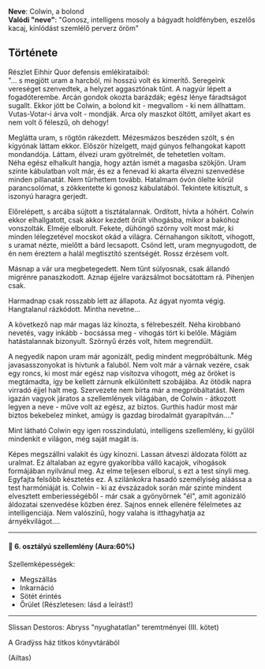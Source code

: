 **Neve**: Colwin, a bolond\
**Valódi "neve"**: "Gonosz, intelligens mosoly a bágyadt holdfényben, eszelős kacaj, kínlódást szemlélő perverz öröm"

## Története
Részlet Eihhir Quor defensis emlékirataiból:  
"... s megjött uram a harcból, mi hosszú volt és kimerítő. Seregeink vereséget szenvedtek, a helyzet aggasztónak tűnt. A nagyúr lépett a fogadóterembe. Arcán gondok okozta barázdák; egész lénye fáradtságot sugallt. Ekkor jött be Colwin, a bolond kit - megvallom - ki nem állhattam. Vutas-Votar-i árva volt - mondják. Arca oly maszkot öltött, amilyet akart es nem volt ő féleszű, oh dehogy!

Meglátta uram, s rögtön rákezdett. Mézesmázos beszéden szólt, s én kígyónak láttam ekkor. Először hízelgett, majd gúnyos felhangokat kapott mondandója. Láttam, élvezi uram gyötrelmét, de tehetetlen voltam.  
Néha egész elhalkult hangja, hogy aztán ismét a magasba szökjön. Uram szinte kábulatban volt már, és ez a fenevad ki akarta élvezni szenvedése minden pillanatát. Nem tűrhettem tovább. Hatalmam óvón ölelte körül parancsolómat, s zökkentette ki gonosz kábulatából. Tekintete kitisztult, s iszonyú haragra gerjedt.

Előrelépett, s arcába sújtott a tisztátalannak. Ordított, hívta a hóhért. Colwin ekkor elhallgatott, csak akkor kezdett őrült vihogásba, mikor a bakóhoz vonszolták. Elméje elborult. Fekete, dühöngő szörny volt most már, ki minden lélegzetével mocskot okád a világra. Cérnahangon sikított, vihogott, s uramat nézte, mielőtt a bárd lecsapott. Csönd lett, uram megnyugodott, de én nem éreztem a halál megtisztító szentségét. Rossz érzésem volt.

Másnap a vár ura megbetegedett. Nem tűnt súlyosnak, csak állandó migrénre panaszkodott. Aznap éjjelre varázsálmot bocsátottam rá. Pihenjen csak.

Harmadnap csak rosszabb lett az állapota. Az ágyat nyomta végig. Hangtalanul rázkódott. Mintha nevetne...

A következő nap már magas láz kínozta, s félrebeszélt. Néha kirobbanó nevetés, vagy inkább - bocsássa meg - vihogás tört ki belőle. Mágiám hatástalannak bizonyult. Szörnyű érzés volt, hitem megrendült.

A negyedik napon uram már agonizált, pedig mindent megpróbáltunk. Még javasasszonyokat is hívtunk a faluból. Nem volt már a várnak vezére, csak egy roncs, ki most már egész nap visítozva vihogott, még az őröket is megtámadta, így be kellett zárnunk elkülönített szobájába. Az ötödik napra virradó éjjel halt meg. Szervezete nem bírta már a megpróbáltatást. Nem igazán vagyok járatos a szellemlények világában, de Colwin - átkozott legyen a neve - műve volt az egész, az biztos. Gurthis hadúr most már biztos bekebelez minket, amúgy is gazdag birodalmát gyarapítván...."

Mint látható Colwin egy igen rosszindulatú, intelligens szellemlény, ki gyűlöl mindenkit e világon, még saját magát is.

Képes megszállni valakit és úgy kínozni. Lassan átveszi áldozata fölött az uralmat. Ez általaban az egyre gyakoribba válló kacajok, vihogások formájában nyilvánul meg. Az elme teljesen elborul, s ezt a test sínyli meg. Egyfajta felsőbb késztetés ez. A szilánkokra hasadó személyiség aláássa a test harmóniáját is. Colwin - ki az évszázadok során már szinte mindent elvesztett emberiességéből - már csak a gyönyörnek "él", amit agonizáló áldozatai szenvedése közben érez. Sajnos ennek ellenére félelmetes az intelligenciája. Nem valószínű, hogy valaha is itthagyhatja az árnyékvilágot....

---

#### 👻 6. osztályú szellemlény (Aura:60%)

Szellemképességek:
- Megszállás  
- Inkarnáció  
- Sötét érintés  
- Őrület (Részletesen: lásd a leírást!)

---

Slissan Destoros: Abryss "nyughatatlan" teremtményei (III. kötet)

A Gradÿss ház titkos könyvtárából

(Ailtas)
